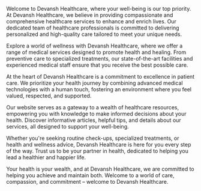 Welcome to Devansh Healthcare, where your well-being is our top priority. At Devansh Healthcare, we believe in providing compassionate and comprehensive healthcare services to enhance and enrich lives. Our dedicated team of healthcare professionals is committed to delivering personalized and high-quality care tailored to meet your unique needs.

Explore a world of wellness with Devansh Healthcare, where we offer a range of medical services designed to promote health and healing. From preventive care to specialized treatments, our state-of-the-art facilities and experienced medical staff ensure that you receive the best possible care.

At the heart of Devansh Healthcare is a commitment to excellence in patient care. We prioritize your health journey by combining advanced medical technologies with a human touch, fostering an environment where you feel valued, respected, and supported.

Our website serves as a gateway to a wealth of healthcare resources, empowering you with knowledge to make informed decisions about your health. Discover informative articles, helpful tips, and details about our services, all designed to support your well-being.

Whether you're seeking routine check-ups, specialized treatments, or health and wellness advice, Devansh Healthcare is here for you every step of the way. Trust us to be your partner in health, dedicated to helping you lead a healthier and happier life.

Your health is your wealth, and at Devansh Healthcare, we are committed to helping you achieve and maintain both. Welcome to a world of care, compassion, and commitment – welcome to Devansh Healthcare.





